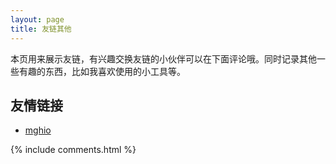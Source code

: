 ```yaml
---
layout: page
title: 友链其他 
---
```


本页用来展示友链，有兴趣交换友链的小伙伴可以在下面评论哦。同时记录其他一些有趣的东西，比如我喜欢使用的小工具等。

## 友情链接

+ [mghio](https://www.mghio.cn/)

{% include comments.html %}

